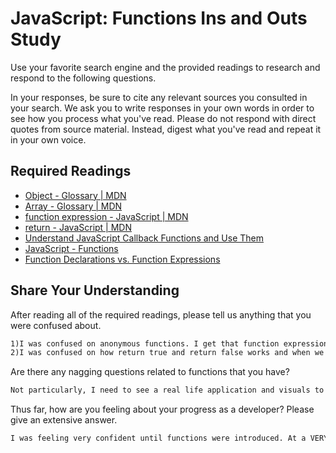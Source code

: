 # JavaScript: Functions Ins and Outs Study

Use your favorite search engine and the provided readings to research and
respond to the following questions.

In your responses, be sure to cite any relevant sources you consulted in your
search. We ask you to write responses in your own words in order to see how you
process what you've read. Please do not respond with direct quotes from source
material. Instead, digest what you've read and repeat it in your own voice.

## Required Readings

-   [Object - Glossary | MDN](https://developer.mozilla.org/en-US/docs/Glossary/Object)
-   [Array - Glossary | MDN](https://developer.mozilla.org/en-US/docs/Glossary/Array)
-   [function expression - JavaScript | MDN](https://developer.mozilla.org/en-US/docs/Web/JavaScript/Reference/Operators/function)
-   [return - JavaScript | MDN](https://developer.mozilla.org/en-US/docs/Web/JavaScript/Reference/Statements/return)
-   [Understand JavaScript Callback Functions and Use Them](http://javascriptissexy.com/understand-javascript-callback-functions-and-use-them)
-   [JavaScript - Functions](http://www.quirksmode.org/js/function.html)
-   [Function Declarations vs. Function Expressions](https://javascriptweblog.wordpress.com/2010/07/06/function-declarations-vs-function-expressions)

## Share Your Understanding

After reading all of the required readings, please tell us anything that you
were confused about.

```md
1)I was confused on anonymous functions. I get that function expressions can be used to store that in a variable and that there is no actual name for the function, but I'm not sure how that would be beneficial in application.
2)I was confused on how return true and return false works and when we would use them.
```

Are there any nagging questions related to functions that you have?

```md
Not particularly, I need to see a real life application and visuals to get a better feel for how functions work
```

Thus far, how are you feeling about your progress as a developer? Please give an
extensive answer.

```md
I was feeling very confident until functions were introduced. At a VERY basic level, understanding how different JS syntax works alone is easy to comprehend. However, incorporating those within each other(such as using nesting functions within arrays, using loops and conditionals within a function and even wriiting out the syntax for complex functions/conditionals/loops etc) is confusing and I freeze up when given a certain time to finish it by(such as the diagnostics). I feel as though I'm not progressing as quickly as the others and a bit concerned that I'll fall behind as the weeks go by.
```
